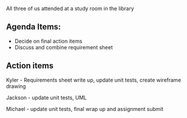 All three of us attended at a study room in the library

## Agenda Items:

- Decide on final action items
- Discuss and combine requirement sheet

## Action items

Kyler - Requirements sheet write up, update unit tests, create wireframe drawing

Jackson - update unit tests, UML

Michael - update unit tests, final wrap up and assignment submit
